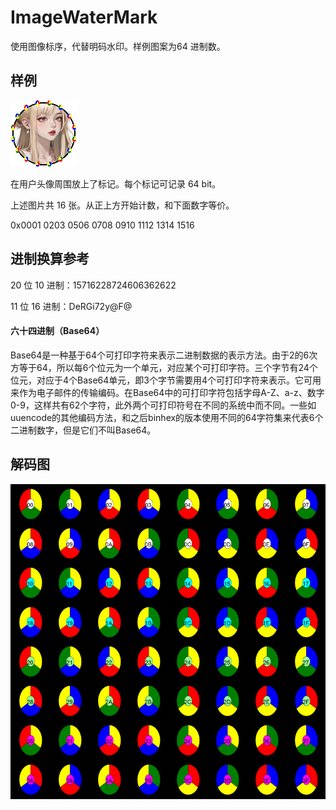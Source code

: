 # ImageWaterMark

使用图像标序，代替明码水印。样例图案为64 进制数。

## 样例
![xxx](./headimg/dstimage/result_head_img_index0.png)

在用户头像周围放上了标记。每个标记可记录 64 bit。

上述图片共 16 张。从正上方开始计数，和下面数字等价。

0x0001 0203 0506 0708 0910 1112 1314 1516

## 进制换算参考

20 位 10 进制：15716228724606362622

11 位 16 进制：DeRGi72y@F@

#### 六十四进制（Base64）
Base64是一种基于64个可打印字符来表示二进制数据的表示方法。由于2的6次方等于64，所以每6个位元为一个单元，对应某个可打印字符。三个字节有24个位元，对应于4个Base64单元，即3个字节需要用4个可打印字符来表示。它可用来作为电子邮件的传输编码。在Base64中的可打印字符包括字母A-Z、a-z、数字0-9，这样共有62个字符，此外两个可打印符号在不同的系统中而不同。一些如uuencode的其他编码方法，和之后binhex的版本使用不同的64字符集来代表6个二进制数字，但是它们不叫Base64。

## 解码图
![xxx](./result.png)